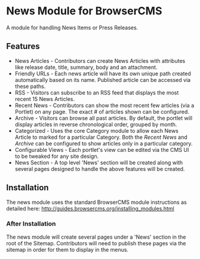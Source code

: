 # News Module for BrowserCMS

A module for handling News Items or Press Releases. 

## Features

* News Articles - Contributors can create News Articles with attributes like release date, title, summary, body and an attachment.
* Friendly URLs - Each news article will have its own unique path created automatically based on its name. Published article can be accessed via these paths.
* RSS - Visitors can subscribe to an RSS feed that displays the most recent 15 News Articles.
* Recent News - Contributors can show the most recent few articles (via a Portlet) on any page. The exact # of articles shown can be configured.
* Archive - Visitors can browse all past articles. By default, the portlet will display articles in reverse chronological order, grouped by month.
* Categorized - Uses the core Category module to allow each News Article to marked for a particular Category. Both the _Recent News_ and _Archive_ can be configured to show articles only in a particular category.
* Configurable Views - Each portlet's view can be edited via the CMS UI to be tweaked for any site design.
* News Section - A top level 'News' section will be created along with several pages designed to handle the above features will be created.

## Installation

The news module uses the standard BrowserCMS module instructions as detailed here: http://guides.browsercms.org/installing_modules.html

### After Installation

The news module will create several pages under a 'News' section in the root of the Sitemap. Contributors will need to publish these pages via the sitemap in order for them to display in the menus.

